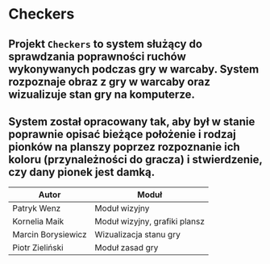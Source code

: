 # Checkers

## Projekt ```Checkers``` to system służący do sprawdzania poprawności ruchów wykonywanych podczas gry w warcaby. System rozpoznaje obraz z gry w warcaby oraz wizualizuje stan gry na komputerze. 

## System został opracowany tak, aby był w stanie poprawnie opisać bieżące położenie i rodzaj pionków na planszy poprzez rozpoznanie ich koloru (przynależności do gracza) i stwierdzenie, czy dany pionek jest damką. 

| Autor              | Moduł                         |
|--------------------|-------------------------------|
| Patryk Wenz        | Moduł wizyjny                 |
| Kornelia Maik      | Moduł wizyjny, grafiki plansz |
| Marcin Borysiewicz | Wizualizacja stanu gry        |
| Piotr Zieliński    | Moduł zasad gry               |
